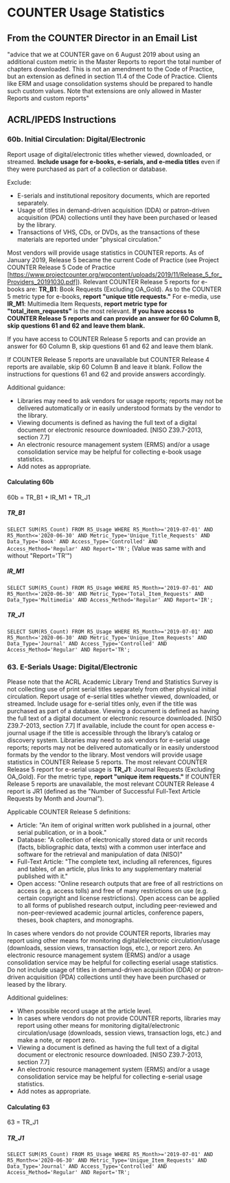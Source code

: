 # COUNTER Usage Statistics

## From the COUNTER Director in an Email List
"advice that we at COUNTER gave on 6 August 2019 about using an additional custom metric in the Master Reports to report the total number of chapters downloaded. This is not an amendment to the Code of Practice, but an extension as defined in section 11.4 of the Code of Practice. Clients like ERM and usage consolidation systems should be prepared to handle such custom values. Note that extensions are only allowed in Master Reports and custom reports"

## ACRL/IPEDS Instructions

### 60b. Initial Circulation: Digital/Electronic
Report usage of digital/electronic titles whether viewed, downloaded, or streamed. **Include usage for e-books, e-serials, and e-media titles** even if they were purchased as part of a collection or database.

Exclude: 
- E-serials and institutional repository documents, which are reported separately. 
- Usage of titles in demand-driven acquisition (DDA) or patron-driven acquisition (PDA) collections until they have been purchased or leased by the library. 
- Transactions of VHS, CDs, or DVDs, as the transactions of these materials are reported under "physical circulation." 

Most vendors will provide usage statistics in COUNTER reports. As of January 2019, Release 5 became the current Code of Practice (see Project COUNTER Release 5 Code of Practice [https://www.projectcounter.org/wpcontent/uploads/2019/11/Release_5_for_Providers_20191030.pdf]). Relevant COUNTER Release 5 reports for e-books are: **TR_B1**: Book Requests (Excluding OA_Gold). As to the COUNTER 5 metric type for e-books, **report "unique title requests."** For e-media, use **IR_M1**: Multimedia Item Requests, **report metric type for "total_item_requests"** is the most relevant. **If you have access to COUNTER Release 5 reports and can provide an answer for 60 Column B, skip questions 61 and 62 and leave them blank.** 

If you have access to COUNTER Release 5 reports and can provide an answer for 60 Column B, skip questions 61 and 62 and leave them blank. 

If COUNTER Release 5 reports are unavailable but COUNTER Release 4 reports are available, skip 60 Column B and leave it blank. Follow the instructions for questions 61 and 62 and provide answers accordingly.

Additional guidance: 
- Libraries may need to ask vendors for usage reports; reports may not be delivered automatically or in easily understood formats by the vendor to the library. 
- Viewing documents is defined as having the full text of a digital document or electronic resource downloaded. [NISO Z39.7-2013, section 7.7] 
- An electronic resource management system (ERMS) and/or a usage consolidation service may be helpful for collecting e-book usage statistics.
- Add notes as appropriate.

#### Calculating 60b
60b = TR_B1 + IR_M1 + TR_J1

##### TR_B1
`SELECT SUM(R5_Count) FROM R5_Usage WHERE R5_Month>='2019-07-01' AND R5_Month<='2020-06-30' AND Metric_Type='Unique_Title_Requests' AND Data_Type='Book' AND Access_Type='Controlled' AND Access_Method='Regular' AND Report='TR';`
(Value was same with and without "Report='TR'")

##### IR_M1
`SELECT SUM(R5_Count) FROM R5_Usage WHERE R5_Month>='2019-07-01' AND R5_Month<='2020-06-30' AND Metric_Type='Total_Item_Requests' AND Data_Type='Multimedia' AND Access_Method='Regular' AND Report='IR';`

##### TR_J1
`SELECT SUM(R5_Count) FROM R5_Usage WHERE R5_Month>='2019-07-01' AND R5_Month<='2020-06-30' AND Metric_Type='Unique_Item_Requests' AND Data_Type='Journal' AND Access_Type='Controlled' AND Access_Method='Regular' AND Report='TR';`


### 63. E-Serials Usage: Digital/Electronic
Please note that the ACRL Academic Library Trend and Statistics Survey is not collecting use of print serial titles separately from other physical initial circulation.
Report usage of e-serial titles whether viewed, downloaded, or streamed. Include usage for e-serial titles only, even if the title was purchased as part of a database. Viewing a document is defined as having the full text of a digital document or electronic resource downloaded. [NISO Z39.7-2013, section 7.7] If available, include the count for open access e-journal usage if the title is accessible through the library’s catalog or discovery system. Libraries may need to ask vendors for e-serial usage reports; reports may not be delivered automatically or in easily understood formats by the vendor to the library. Most vendors will provide usage statistics in COUNTER Release 5 reports. The most relevant COUNTER Release 5 report for e-serial usage is **TR_J1**: Journal Requests (Excluding OA_Gold). For the metric type, **report "unique item requests."** If COUNTER Release 5 reports are unavailable, the most relevant COUNTER Release 4 report is JR1 (defined as the "Number of Successful Full-Text Article Requests by Month and Journal").

Applicable COUNTER Release 5 definitions:
- Article: "An item of original written work published in a journal, other serial publication, or in a book."
- Database: "A collection of electronically stored data or unit records (facts, bibliographic data, texts) with a common user interface and software for the retrieval and manipulation of data (NISO)"
- Full-Text Article: "The complete text, including all references, figures and tables, of an article, plus links to any supplementary material published with it."
- Open access: "Online research outputs that are free of all restrictions on access (e.g. access tolls) and free of many restrictions on use (e.g. certain copyright and license restrictions). Open access can be applied to all forms of published research output, including peer-reviewed and non-peer-reviewed academic journal articles, conference papers, theses, book chapters, and monographs.

In cases where vendors do not provide COUNTER reports, libraries may report using other means for monitoring digital/electronic circulation/usage (downloads, session views, transaction logs, etc.), or report zero. An electronic resource management system (ERMS) and/or a usage consolidation service may be helpful for collecting eserial usage statistics. Do not include usage of titles in demand-driven acquisition (DDA) or patron-driven acquisition (PDA) collections until they have been purchased or leased by the library.

Additional guidelines:
- When possible record usage at the article level.
- In cases where vendors do not provide COUNTER reports, libraries may report using other means for monitoring digital/electronic circulation/usage (downloads, session views, transaction logs, etc.) and make a note, or report zero.
- Viewing a document is defined as having the full text of a digital document or electronic resource downloaded. [NISO Z39.7-2013, section 7.7]
- An electronic resource management system (ERMS) and/or a usage consolidation service may be helpful for collecting e-serial usage statistics.
- Add notes as appropriate.

#### Calculating 63
63 = TR_J1

##### TR_J1
`SELECT SUM(R5_Count) FROM R5_Usage WHERE R5_Month>='2019-07-01' AND R5_Month<='2020-06-30' AND Metric_Type='Unique_Item_Requests' AND Data_Type='Journal' AND Access_Type='Controlled' AND Access_Method='Regular' AND Report='TR';`
